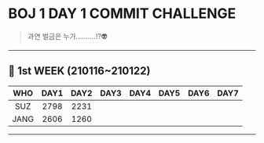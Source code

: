 # BOJ 1 DAY 1 COMMIT CHALLENGE
> 과연 벌금은 누가..........!?👽

-------------------
## 🚩 1st WEEK (210116~210122)

WHO|DAY1|DAY2|DAY3|DAY4|DAY5|DAY6|DAY7
:---:|:---:|:---:|:---:|:---:|:---:|:---:|:---:
SUZ|2798|2231||||||
JANG|2606|1260||||||
-------------------
<!--
표 안에 푼 문제의 번호를 적읍시다~~~ 홧팅~~!
-->
